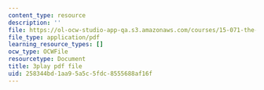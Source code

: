 ```yaml
---
content_type: resource
description: ''
file: https://ol-ocw-studio-app-qa.s3.amazonaws.com/courses/15-071-the-analytics-edge-spring-2017/258344bd1aa95a5c5fdc8555688af16f_ktGKsoTGIho.pdf
file_type: application/pdf
learning_resource_types: []
ocw_type: OCWFile
resourcetype: Document
title: 3play pdf file
uid: 258344bd-1aa9-5a5c-5fdc-8555688af16f
---
```

